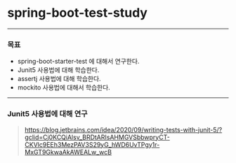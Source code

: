 # spring-boot-test-study
---

### 목표

* spring-boot-starter-test 에 대해서 연구한다.
* Junit5 사용법에 대해 학습한다.
* assertj 사용법에 대해 학습한다.
* mockito 사용법에 대해서 학습한다.

---
### Junit5 사용법에 대해 연구
> https://blog.jetbrains.com/idea/2020/09/writing-tests-with-junit-5/?gclid=Cj0KCQiAlsv_BRDtARIsAHMGVSbbwpryCT-CKVlc9EEh3MezPAV3S29yG_hWD6UvTPgy1r-MxGT9GkwaAkAWEALw_wcB
